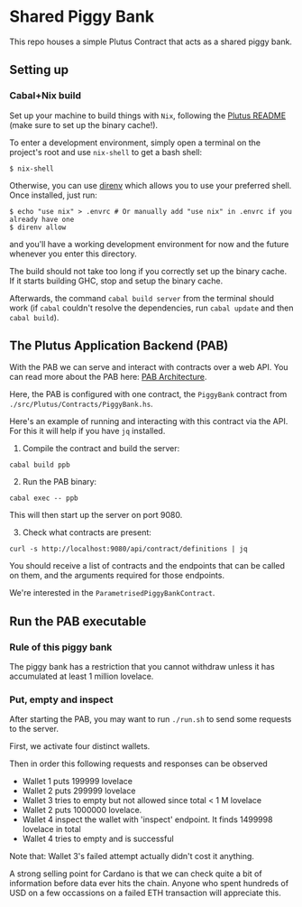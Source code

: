 # Shared Piggy Bank

This repo houses a simple Plutus Contract that acts as a shared piggy bank.

## Setting up

### Cabal+Nix build

Set up your machine to build things with `Nix`, following the [Plutus README](https://github.com/input-output-hk/plutus/blob/master/README.adoc) (make sure to set up the binary cache!).

To enter a development environment, simply open a terminal on the project's root and use `nix-shell` to get a bash shell:

```
$ nix-shell
```

Otherwise, you can use [direnv](https://github.com/direnv/direnv) which allows you to use your preferred shell. Once installed, just run:

```
$ echo "use nix" > .envrc # Or manually add "use nix" in .envrc if you already have one
$ direnv allow
```

and you'll have a working development environment for now and the future whenever you enter this directory.

The build should not take too long if you correctly set up the binary cache. If it starts building GHC, stop and setup the binary cache.

Afterwards, the command `cabal build server` from the terminal should work (if `cabal` couldn't resolve the dependencies, run `cabal update` and then `cabal build`).

## The Plutus Application Backend (PAB)

With the PAB we can serve and interact with contracts over a web API.
You can read more about the PAB here: [PAB Architecture](https://github.com/input-output-hk/plutus/blob/master/plutus-pab/ARCHITECTURE.adoc).

Here, the PAB is configured with one contract, the `PiggyBank` contract from `./src/Plutus/Contracts/PiggyBank.hs`.

Here's an example of running and interacting with this contract via the API. For this it will help if you have `jq` installed.

1. Compile the contract and build the server:

```
cabal build ppb
```

2. Run the PAB binary:

```
cabal exec -- ppb
````

This will then start up the server on port 9080.

3. Check what contracts are present:

```
curl -s http://localhost:9080/api/contract/definitions | jq
```

You should receive a list of contracts and the endpoints that can be called on them, and the arguments
required for those endpoints.

We're interested in the `ParametrisedPiggyBankContract`.

## Run the PAB executable
### Rule of this piggy bank 
The piggy bank has a restriction that you cannot withdraw unless it has accumulated at least 1 million lovelace.

### Put, empty and inspect

After starting the PAB, you may want to run `./run.sh` to send some requests to the server.

First, we activate four distinct wallets.

Then in order this following requests and responses can be observed

- Wallet 1 puts 199999 lovelace
- Wallet 2 puts 299999 lovelace
- Wallet 3 tries to empty but not allowed since total < 1 M lovelace
- Wallet 2 puts 1000000 lovelace.
- Wallet 4 inspect the wallet with 'inspect' endpoint. It finds 1499998 lovelace in total
- Wallet 4 tries to empty and is successful


Note that:
Wallet 3's failed attempt actually didn't cost it anything.

A strong selling point for Cardano is that we can check quite a bit of information before data ever hits the chain.
Anyone who spent hundreds of USD on a few occassions on a failed ETH transaction will appreciate this.
